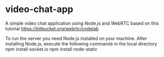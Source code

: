 # video-chat-app
A simple video chat application using Node.js and WebRTC based on this tutorial https://bitbucket.org/webrtc/codelab

To run the server you need Node.js installed on your machine.
After installing Node.js, execute  the following commands in the local directory
npm install socket.io
npm install node-static
